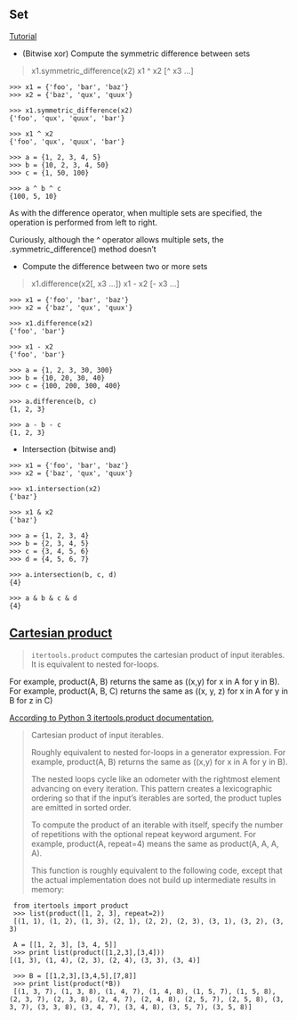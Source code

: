 ## Set

[Tutorial](https://realpython.com/python-sets/)
- (Bitwise xor) Compute the symmetric difference between sets
> x1.symmetric_difference(x2)
> x1 ^ x2 [^ x3 ...]
```
>>> x1 = {'foo', 'bar', 'baz'}
>>> x2 = {'baz', 'qux', 'quux'}

>>> x1.symmetric_difference(x2)
{'foo', 'qux', 'quux', 'bar'}

>>> x1 ^ x2
{'foo', 'qux', 'quux', 'bar'}

>>> a = {1, 2, 3, 4, 5}
>>> b = {10, 2, 3, 4, 50}
>>> c = {1, 50, 100}

>>> a ^ b ^ c
{100, 5, 10}
```

As with the difference operator, when multiple sets are specified, the operation is performed from left to right.

Curiously, although the ^ operator allows multiple sets, the .symmetric_difference() method doesn’t

- Compute the difference between two or more sets

> x1.difference(x2[, x3 ...])
> x1 - x2 [- x3 ...]

```
>>> x1 = {'foo', 'bar', 'baz'}
>>> x2 = {'baz', 'qux', 'quux'}

>>> x1.difference(x2)
{'foo', 'bar'}

>>> x1 - x2
{'foo', 'bar'}
```

```
>>> a = {1, 2, 3, 30, 300}
>>> b = {10, 20, 30, 40}
>>> c = {100, 200, 300, 400}

>>> a.difference(b, c)
{1, 2, 3}

>>> a - b - c
{1, 2, 3}
```

- Intersection (bitwise and)
```
>>> x1 = {'foo', 'bar', 'baz'}
>>> x2 = {'baz', 'qux', 'quux'}

>>> x1.intersection(x2)
{'baz'}

>>> x1 & x2
{'baz'}
```

```
>>> a = {1, 2, 3, 4}
>>> b = {2, 3, 4, 5}
>>> c = {3, 4, 5, 6}
>>> d = {4, 5, 6, 7}

>>> a.intersection(b, c, d)
{4}

>>> a & b & c & d
{4}
```

## [Cartesian product](https://en.wikipedia.org/wiki/Cartesian_product)

> `itertools.product` computes the cartesian product of input iterables. 
It is equivalent to nested for-loops. 

For example, product(A, B) returns the same as ((x,y) for x in A for y in B).
For example, product(A, B, C) returns the same as ((x, y, z) for x in A for y in B for z in C)

[According to Python 3 itertools.product documentation](https://docs.python.org/3/library/itertools.html#itertools.product),
> Cartesian product of input iterables.
> 
> Roughly equivalent to nested for-loops in a generator expression. For example, product(A, B) returns the same as ((x,y) for x in A for y in B).
> 
> The nested loops cycle like an odometer with the rightmost element advancing on every iteration. This pattern creates a lexicographic ordering so that if the input’s iterables are sorted, the product tuples are emitted in sorted order.
> 
> To compute the product of an iterable with itself, specify the number of repetitions with the optional repeat keyword argument. For example, product(A, repeat=4) means the same as product(A, A, A, A).
> 
> This function is roughly equivalent to the following code, except that the actual implementation does not build up intermediate results in memory:
 
```
 from itertools import product
 >>> list(product([1, 2, 3], repeat=2))
 [(1, 1), (1, 2), (1, 3), (2, 1), (2, 2), (2, 3), (3, 1), (3, 2), (3, 3)
```

```
 A = [[1, 2, 3], [3, 4, 5]]
 >>> print list(product([1,2,3],[3,4]))
[(1, 3), (1, 4), (2, 3), (2, 4), (3, 3), (3, 4)]
```

```
 >>> B = [[1,2,3],[3,4,5],[7,8]]
 >>> print list(product(*B))
 [(1, 3, 7), (1, 3, 8), (1, 4, 7), (1, 4, 8), (1, 5, 7), (1, 5, 8), (2, 3, 7), (2, 3, 8), (2, 4, 7), (2, 4, 8), (2, 5, 7), (2, 5, 8), (3, 3, 7), (3, 3, 8), (3, 4, 7), (3, 4, 8), (3, 5, 7), (3, 5, 8)]
```
